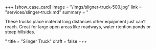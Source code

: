 +++
[show_case_card]
image = "/imgs/sligner-truck-500.jpg"
link = "services/slinger-truck.md"
summary = "<p>These trucks place material long distances other equipment just can’t reach. Great for large open areas like roadways, water rtention ponds or steep hillsides.</p>"
title = "Slinger Truck"
draft = false
+++
